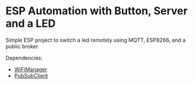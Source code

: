 # ESP Automation with Button, Server and a LED
Simple ESP project to switch a led remotely using MQTT, ESP8266, and a public broker.

Dependencies:
- [WiFiManager](https://github.com/tzapu/WiFiManager/tree/master)
- [PubSubClient](https://github.com/knolleary/pubsubclient)
